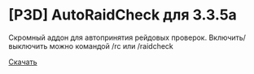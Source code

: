 # [P3D] AutoRaidCheck для 3.3.5a
Скромный аддон для автопринятия рейдовых проверок.
Включить/выключить можно командой /rc или /raidcheck

[Скачать](https://github.com/Persik3D/P3D_AutoRaidCheck/releases/download/1.0.0.0/P3D_AutoRaidCheck.rar)
